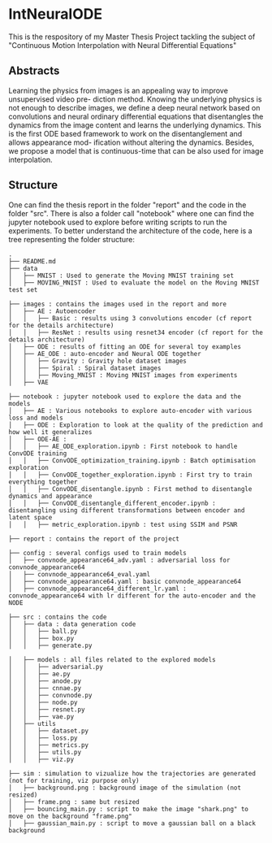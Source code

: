 # IntNeuralODE
This is the respository of my Master Thesis Project tackling the subject of "Continuous Motion Interpolation with Neural Differential Equations"

## Abstracts
Learning the physics from images is an appealing way to improve unsupervised video pre-
diction method. Knowing the underlying physics is not enough to describe images, we define
a deep neural network based on convolutions and neural ordinary differential equations that
disentangles the dynamics from the image content and learns the underlying dynamics. This is
the first ODE based framework to work on the disentanglement and allows appearance mod-
ification without altering the dynamics. Besides, we propose a model that is continuous-time
that can be also used for image interpolation.

## Structure
One can find the thesis report in the folder "report" and the code in the folder "src". There is also a folder call "notebook" where one can find the jupyter notebook used to explore before writing scripts to run the experiments. To better understand the architecture of the code, here is a tree representing the folder structure:


```
.
├── README.md
├── data
│   ├── MNIST : Used to generate the Moving MNIST training set
│   ├── MOVING_MNIST : Used to evaluate the model on the Moving MNIST test set

├── images : contains the images used in the report and more
│   ├── AE : Autoencoder
│   │   ├── Basic : results using 3 convolutions encoder (cf report for the details architecture) 
│   │   ├── ResNet : results using resnet34 encoder (cf report for the details architecture) 
│   ├── ODE : results of fitting an ODE for several toy examples
│   ├── AE_ODE : auto-encoder and Neural ODE together 
│   │   ├── Gravity : Gravity hole dataset images
│   │   ├── Spiral : Spiral dataset images
│   │   ├── Moving_MNIST : Moving MNIST images from experiments
│   ├── VAE

├── notebook : jupyter notebook used to explore the data and the models
│   ├── AE : Various notebooks to explore auto-encoder with various loss and models
│   ├── ODE : Exploration to look at the quality of the prediction and how well it generalizes
│   ├── ODE-AE : 
│   │   ├── AE_ODE_exploration.ipynb : First notebook to handle ConvODE training
│   │   ├── ConvODE_optimization_training.ipynb : Batch optimisation exploration
│   │   ├── ConvODE_together_exploration.ipynb : First try to train everything together
│   │   ├── ConvODE_disentangle.ipynb : First method to disentangle dynamics and appearance
│   │   ├── ConvODE_disentangle_different_encoder.ipynb : disentangling using different transformations between encoder and latent space
│   │   ├── metric_exploration.ipynb : test using SSIM and PSNR

├── report : contains the report of the project

├── config : several configs used to train models
│   ├── convnode_appearance64_adv.yaml : adversarial loss for convnode_appearance64
│   ├── convnode_appearance64_eval.yaml
│   ├── convnode_appearance64.yaml : basic convnode_appearance64
│   ├── convnode_appearance64_different_lr.yaml : convnode_appearance64 with lr different for the auto-encoder and the NODE

├── src : contains the code
│   ├── data : data generation code
│   │   ├── ball.py
│   │   ├── box.py
│   │   ├── generate.py

│   ├── models : all files related to the explored models
│   │   ├── adversarial.py
│   │   ├── ae.py
│   │   ├── anode.py
│   │   ├── cnnae.py
│   │   ├── convnode.py
│   │   ├── node.py
│   │   ├── resnet.py
│   │   ├── vae.py
│   ├── utils
│   │   ├── dataset.py
│   │   ├── loss.py
│   │   ├── metrics.py
│   │   ├── utils.py
│   │   ├── viz.py

├── sim : simulation to vizualize how the trajectories are generated (not for training, viz purpose only)
│   ├── background.png : background image of the simulation (not resized)
│   ├── frame.png : same but resized
│   ├── bouncing_main.py : script to make the image "shark.png" to move on the background "frame.png"
│   ├── gaussian_main.py : script to move a gaussian ball on a black background


```



